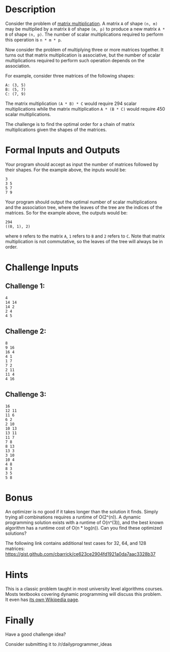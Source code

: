 # Description

Consider the problem of [matrix multiplication](https://en.wikipedia.org/wiki/Matrix_multiplication). A matrix `A` of shape `(n, m)` may be multiplied by a matrix `B` of shape `(m, p)` to produce a new matrix `A * B` of shape `(n, p)`. The number of scalar multiplications required to perform this operation is `n * m * p`.

Now consider the problem of multiplying three or more matrices together. It turns out that matrix multiplication is associative, but the number of scalar multiplications required to perform such operation depends on the association.

For example, consider three matrices of the following shapes:

    A: (3, 5)
    B: (5, 7)
    C: (7, 9)

The matrix multiplication `(A * B) * C` would require 294 scalar multiplications while the matrix multiplication `A * (B * C)` would require 450 scalar multiplications.

The challenge is to find the optimal order for a chain of matrix multiplications given the shapes of the matrices.

# Formal Inputs and Outputs

Your program should accept as input the number of matrices followed by their shapes. For the example above, the inputs would be:

    3
    3 5
    5 7
    7 9

Your program should output the optimal number of scalar multiplications and the association tree, where the leaves of the tree are the indices of the matrices. So for the example above, the outputs would be:

    294
    ((0, 1), 2)

where `0` refers to the matrix `A`, `1` refers to `B` and `2` refers to `C`. Note that matrix multiplication is not commutative, so the leaves of the tree will always be in order.

# Challenge Inputs

## Challenge 1:

    4
    14 14
    14 2
    2 4
    4 5

## Challenge 2:

    8
    9 16
    16 4
    4 1
    1 7
    7 2
    2 11
    11 4
    4 16

## Challenge 3:

    16
    12 11
    11 6
    6 2
    2 10
    10 13
    13 11
    11 7
    7 8
    8 13
    13 3
    3 10
    10 4
    4 8
    8 3
    3 5
    5 8

# Bonus

An optimizer is no good if it takes longer than the solution it finds. Simply trying all combinations requires a runtime of O(2^(n)). A dynamic programming solution exists with a runtime of O(n^(3)), and the best known algorithm has a runtime cost of O(n * log(n)). Can you find these optimized solutions?

The following link contains additional test cases for 32, 64, and 128 matrices: https://gist.github.com/cbarrick/ce623ce2904fd1921a0da7aac3328b37

# Hints

This is a classic problem taught in most university level algorithms courses. Mosts textbooks covering dynamic programming will discuss this problem. It even has [its own Wikipedia page](https://en.wikipedia.org/wiki/Matrix_chain_multiplication).

# Finally

Have a good challenge idea?

Consider submitting it to /r/dailyprogrammer_ideas